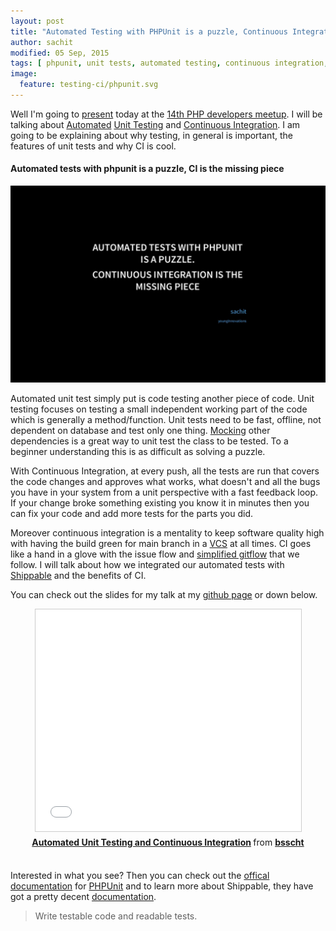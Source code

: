 ```yaml
---
layout: post
title: "Automated Testing with PHPUnit is a puzzle, Continuous Integration is the missing Piece [Slides]"
author: sachit
modified: 05 Sep, 2015
tags: [ phpunit, unit tests, automated testing, continuous integration, shippable]
image:
  feature: testing-ci/phpunit.svg
---
```


Well I'm going to [present](http://sachit-singh.github.io/kswsbs/) today at the [14th PHP developers meetup](https://developers-nepal.github.io/php/meetups/05-Sep-2015/). I will be talking about [Automated](https://en.wikipedia.org/wiki/Test_automation) [Unit Testing](https://en.wikipedia.org/wiki/Unit_testing) and [Continuous Integration](https://en.wikipedia.org/wiki/Continuous_integration). I am going to be explaining about why testing, in general is important, the features of unit tests and why CI is cool.

<!--more-->

#### Automated tests with phpunit is a puzzle, CI is the missing piece

![Automated tests with phpunit is a puzzle, CI is the missing piece](/images/testing-ci/slide.png)

Automated unit test simply put is code testing another piece of code. Unit testing focuses on testing a small independent working part of the code which is generally a method/function. Unit tests need to be fast, offline, not dependent on database and test only one thing. [Mocking](https://en.wikipedia.org/wiki/Mock_object) other dependencies is a great way to unit test the class to be tested. To a beginner understanding this is as difficult as solving a puzzle.

With Continuous Integration, at every push, all the tests are run that covers the code changes and approves what works, what doesn't and all the bugs you have in your system from a unit perspective with a fast feedback loop. If your change broke something existing you know it in minutes then you can fix your code and add more tests for the parts you did.

Moreover continuous integration is a mentality to keep software quality high with having the build green for main branch in a [VCS](https://en.wikipedia.org/wiki/Revision_control) at all times. CI goes like a hand in a glove with the issue flow and [simplified gitflow](http://geshan.com.np/blog/2014/12/do-you-git-your-code-follow-this-simplified-gitflow-model/) that we follow. I will talk about how we integrated our automated tests with [Shippable](https://app.shippable.com/) and the benefits of CI.

You can check out the slides for my talk at my [github page](http://sachit-singh.github.io/kswsbs/) or down below.

<center><iframe src="//www.slideshare.net/slideshow/embed_code/key/hbssZXH906Wdgx" width="425" height="355" frameborder="0" marginwidth="0" marginheight="0" scrolling="no" style="border:1px solid #CCC; border-width:1px; margin-bottom:5px; max-width: 100%;" allowfullscreen> </iframe> <div style="margin-bottom:5px"> <strong> <a href="//www.slideshare.net/bsscht/automated-unit-testing-and-continuous-integration" title="Automated Unit Testing and Continuous Integration" target="_blank">Automated Unit Testing and Continuous Integration</a> </strong> from <strong><a href="//www.slideshare.net/bsscht" target="_blank">bsscht</a></strong> </div></center>
<br/>

<!--more-->

Interested in what you see? Then you can check out the [offical documentation](https://phpunit.de/manual/current/en/phpunit-book.pdf) for [PHPUnit](https://phpunit.de/) and to learn more about Shippable, they have got a pretty decent [documentation](http://docs.shippable.com/).

> Write testable code and readable tests.
